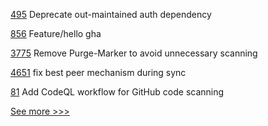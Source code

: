 
[495](https://github.com/hyperledger/cello/pull/495) Deprecate out-maintained auth dependency

[856](https://github.com/hyperledger/fabric-samples/pull/856) Feature/hello gha

[3775](https://github.com/hyperledger/fabric/pull/3775) Remove Purge-Marker to avoid unnecessary scanning

[4651](https://github.com/hyperledger/besu/pull/4651) fix best peer mechanism during sync

[81](https://github.com/hyperledger-labs/hyperledger-community-management-tools/pull/81) Add CodeQL workflow for GitHub code scanning


[See more >>>](https://start-here.hyperledger.org/pull-requests)

